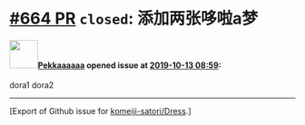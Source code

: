 # [\#664 PR](https://github.com/komeiji-satori/Dress/pull/664) `closed`: 添加两张哆啦a梦

#### <img src="https://avatars.githubusercontent.com/u/56499499?v=4" width="50">[Pekkaaaaaa](https://github.com/Pekkaaaaaa) opened issue at [2019-10-13 08:59](https://github.com/komeiji-satori/Dress/pull/664):

dora1
dora2




-------------------------------------------------------------------------------



[Export of Github issue for [komeiji-satori/Dress](https://github.com/komeiji-satori/Dress).]
